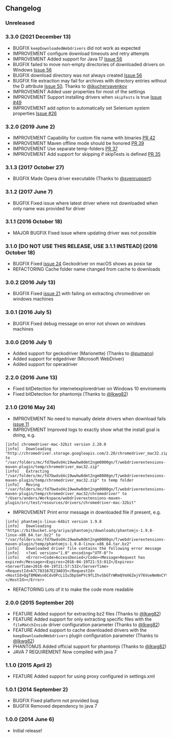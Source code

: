 ## Changelog
### Unreleased

### 3.3.0 (2021 December 13)
- BUGFIX `keepDownloadedWebdrivers` did not work as expected
- IMPROVEMENT configure download timeouts and retry attempts
- IMPROVEMENT Added support for Java 17 [Issue 56](https://github.com/webdriverextensions/webdriverextensions-maven-plugin/issues/56)
- BUGFIX failed to move non-empty directories of downloaded drivers on Windows [Issue 56](https://github.com/webdriverextensions/webdriverextensions-maven-plugin/issues/56)
- BUGFIX download directory was not always created [Issue 56](https://github.com/webdriverextensions/webdriverextensions-maven-plugin/issues/56)
- BUGFIX file extraction may fail for archives with directory entries without the D attribute [Issue 50](https://github.com/webdriverextensions/webdriverextensions-maven-plugin/issues/50). Thanks to [@ikucheryavenkov](https://github.com/ikucheryavenkov)
- IMPROVEMENT Added user properties for most of the settings
- IMPROVEMENT Support installing drivers when `skipTests` is true [Issue #49](https://github.com/webdriverextensions/webdriverextensions-maven-plugin/issues/49)
- IMPROVEMENT add option to automatically set Selenium system properties [Issue #26](https://github.com/webdriverextensions/webdriverextensions-maven-plugin/issues/26)

### 3.2.0 (2019 June 2)
- IMPROVEMENT Capability for custom file name with binaries [PR 42](https://github.com/webdriverextensions/webdriverextensions-maven-plugin/issues/42)
- IMPROVEMENT Maven offline mode should be honored [PR 39](https://github.com/webdriverextensions/webdriverextensions-maven-plugin/issues/39)
- IMPROVEMENT Use separate temp-folders [PR 37](https://github.com/webdriverextensions/webdriverextensions-maven-plugin/issues/37)
- IMPROVEMENT Add support for skipping if skipTests is defined [PR 35](https://github.com/webdriverextensions/webdriverextensions-maven-plugin/issues/35)

### 3.1.3 (2017 October 27)
- BUGFIX Made Opera driver executable (Thanks to [@svenruppert](https://github.com/svenruppert))

### 3.1.2 (2017 June 7)
- BUGFIX Fixed issue where latest driver where not downloaded when only name was provided for driver

### 3.1.1 (2016 October 18)
- MAJOR BUGFIX Fixed issue where updating driver was not possible

### 3.1.0 [DO NOT USE THIS RELEASE, USE 3.1.1 INSTEAD] (2016 October 18)
- BUGFIX Fixed [issue 24](https://github.com/webdriverextensions/webdriverextensions-maven-plugin/issues/24) Geckodriver on macOS shows as posix tar
- REFACTORING Cache folder name changed from cache to downloads

### 3.0.2 (2016 July 13)
- BUGFIX Fixed [issue 21](https://github.com/webdriverextensions/webdriverextensions-maven-plugin/issues/21) with failing on extracting chromedriver on windows machines

### 3.0.1 (2016 July 5)
- BUGFIX Fixed debug message on error not shown on windows machines

### 3.0.0 (2016 July 1)
- Added support for geckodriver (Marionette) (Thanks to [@pumano](https://github.com/pumano))
- Added support for edgedriver (Microsoft WebDriver)
- Added support for operadriver

### 2.2.0 (2016 June 13)
- Fixed bitDetection for internetexplorerdriver on Windows 10 enviroments 
- Fixed bitDetection for phantomjs (Thanks to [@lkwg82](https://github.com/lkwg82))

### 2.1.0 (2016 May 24)
- IMPROVEMENT No need to manually delete drivers when download fails [issue 11](https://github.com/webdriverextensions/webdriverextensions-maven-plugin/issues/11)
- IMPROVEMENT Improved logs to exactly show what the install goal is doing, e.g.
```
[info] chromedriver-mac-32bit version 2.20.0
[info]   Downloading "http://chromedriver.storage.googleapis.com/2.20/chromedriver_mac32.zip" to "/var/folders/mc/fd7bwdvd4c19wwhw0dmt2ngm0000gn/T/webdriverextensions-maven-plugin/temp/chromedriver_mac32.zip"
[info]   Extracting "/var/folders/mc/fd7bwdvd4c19wwhw0dmt2ngm0000gn/T/webdriverextensions-maven-plugin/temp/chromedriver_mac32.zip" to temp folder
[info]   Moving "/var/folders/mc/fd7bwdvd4c19wwhw0dmt2ngm0000gn/T/webdriverextensions-maven-plugin/temp/chromedriver_mac32/chromedriver" to "/Users/anders/Workspace/webdriverextensions-maven-plugin/src/test/resources/drivers/chromedriver-mac-32bit"
```
- IMPROVEMENT Print error message in downloaded file if present, e.g.
```
[info] phantomjs-linux-64bit version 1.9.8
[info]   Downloading "https://bitbucket.org/ariya/phantomjs/downloads/phantomjs-1.9.8-linux-x86_64.tar.bz2" to "/var/folders/mc/fd7bwdvd4c19wwhw0dmt2ngm0000gn/T/webdriverextensions-maven-plugin/temp/phantomjs-1.9.8-linux-x86_64.tar.bz2"
[info]   Downloaded driver file contains the following error message
[info]   <?xml version="1.0" encoding="UTF-8"?>
[info]   <Error><Code>AccessDenied</Code><Message>Request has expired</Message><Expires>2016-04-19T21:53:01Z</Expires><ServerTime>2016-04-19T21:57:53Z</ServerTime><RequestId>A7C783167E23A035</RequestId><HostId>QgT8M6Wsn6CdvOPcL1Iu3bpSmPYc9fLIhvSbGTrWRmQYmX6ZejV76VoeNeNnCYt6yGvb/0HBRdY=</HostId></Error>
```
- REFACTORING Lots of it to make the code more readable

### 2.0.0 (2015 September 20)
- FEATURE Added support for extracting bz2 files (Thanks to [@lkwg82](https://github.com/lkwg82))
- FEATURE Added support for only extracting specific files with the `fileMatchInside` driver configuration parameter (Thanks to [@lkwg82](https://github.com/lkwg82))
- FEATURE Added support to cache downloaded drivers with the `keepDownloadedWebdrivers` plugin configuration parameter (Thanks to [@lkwg82](https://github.com/lkwg82))
- PHANTOMJS Added official support for phantomjs (Thanks to [@lkwg82](https://github.com/lkwg82))
- JAVA 7 REQUIREMENT Now compiled with java 7

### 1.1.0 (2015 April 2)
- FEATURE Added support for using proxy configured in settings.xml

### 1.0.1 (2014 September 2)
- BUGFIX Fixed platform not provided bug
- BUGFIX Removed dependency to java 7

### 1.0.0 (2014 June 6)
- Initial release!
